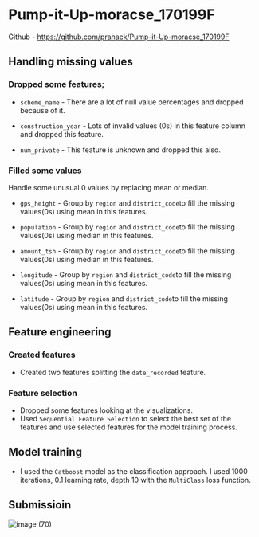 # Pump-it-Up-moracse_170199F
 Github - https://github.com/prahack/Pump-it-Up-moracse_170199F


## Handling missing values
### Dropped some features;

* `scheme_name` - There are a lot of null value percentages and dropped because of it.

* `construction_year` - Lots of invalid values (0s) in this feature column and dropped this feature.

* `num_private` - This feature is unknown and dropped this also.


### Filled some values

Handle some unusual 0 values by replacing mean or median. 

* `gps_height` - Group by `region` and `district_code`to fill the missing values(0s) using mean in this features.

* `population` - Group by `region` and `district_code`to fill the missing values(0s) using median in this features.

* `amount_tsh` - Group by `region` and `district_code`to fill the missing values(0s) using median in this features.

* `longitude` - Group by `region` and `district_code`to fill the missing values(0s) using mean in this features.

* `latitude` - Group by `region` and `district_code`to fill the missing values(0s) using mean in this features.


## Feature engineering

### Created features
* Created two features splitting the `date_recorded` feature.
### Feature selection
* Dropped some features looking at the visualizations.
* Used `Sequential Feature Selection` to select the best set of the features and use selected features for the model training process.

## Model training

* I used the `Catboost` model as the classification approach. I used 1000 iterations, 0.1 learning rate, depth 10 with the `MultiClass` loss function.

## Submissioin

![image (70)](https://user-images.githubusercontent.com/31022509/133833833-8522ab17-7721-4983-9f5c-150c1c7b2a37.png)

